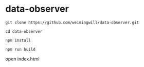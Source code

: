 # data-observer

```
git clone https://github.com/weimingwill/data-observer.git

cd data-observer

npm install

npm run build
```

open index.html
